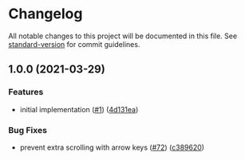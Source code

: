 # Changelog

All notable changes to this project will be documented in this file. See [standard-version](https://github.com/conventional-changelog/standard-version) for commit guidelines.

## 1.0.0 (2021-03-29)


### Features

* initial implementation ([#1](https://github.com/dequelabs/react-wai-accordion/issues/1)) ([4d131ea](https://github.com/dequelabs/react-wai-accordion/commit/4d131eabaef8652e9f73b823051c8ecd2876f22c))


### Bug Fixes

* prevent extra scrolling with arrow keys ([#72](https://github.com/dequelabs/react-wai-accordion/issues/72)) ([c389620](https://github.com/dequelabs/react-wai-accordion/commit/c3896209393ea0e0368192cc8acfe085d97d54f0))
